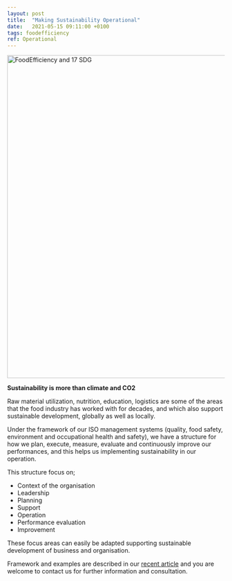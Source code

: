 ```yaml
---
layout: post
title:  "Making Sustainability Operational"
date:   2021-05-15 09:11:00 +0100
tags: foodefficiency
ref: Operational
---
```



<img width="747" alt="FoodEfficiency and 17 SDG" src="https://user-images.githubusercontent.com/75361000/119141074-2323f180-ba45-11eb-9eea-d50bae6f8b9b.png">

**Sustainability is more than climate and CO2**

Raw material utilization, nutrition, education, logistics are some of the areas that the food industry has worked with for decades, and which also support sustainable development, globally as well as locally.

Under the framework of our ISO management systems (quality, food safety, environment and occupational health and safety), we have a structure for how we plan, execute, measure, evaluate and continuously improve our performances, and this helps us implementing sustainability in our operation.

This structure focus on;
- Context of the organisation
- Leadership
- Planning
- Support
- Operation
- Performance evaluation
- Improvement

These focus areas can easily be adapted supporting sustainable development of business and organisation.

Framework and examples are described in our [recent article](/assets/publications/2021_Sustainability%20is%20more%20than%20focus%20on%20climate%20and%20CO2_May2021.pdf) and you are welcome to contact us for further information and consultation. 
